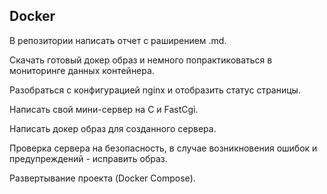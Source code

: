 ## **Docker**

В репозитории написать отчет с раширением .md.

Скачать готовый докер образ и немного попрактиковаться в мониторинге данных контейнера.

Разобраться с конфигурацией nginx и отобразить статус страницы.

Написать свой мини-сервер на C и FastCgi.

Написать докер образ для созданного сервера.

Проверка сервера на безопасность, в случае возникновения ошибок и предупреждений - исправить образ.

Развертывание проекта (Docker Compose).
